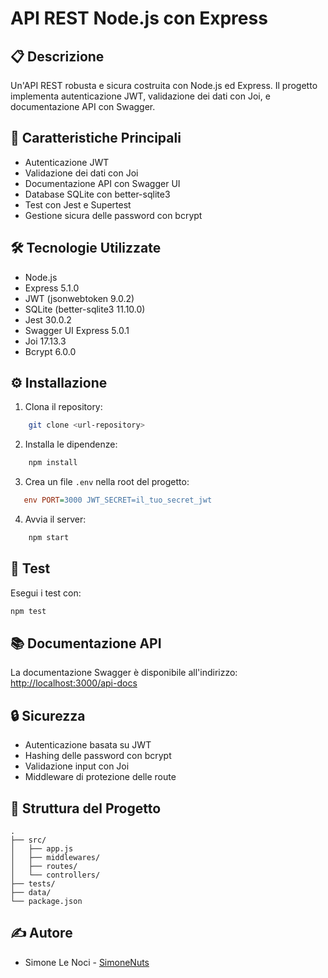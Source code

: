 # API REST Node.js con Express

## 📋 Descrizione
Un'API REST robusta e sicura costruita con Node.js ed Express. Il progetto implementa autenticazione JWT, validazione dei dati con Joi, e documentazione API con Swagger.

## 🚀 Caratteristiche Principali
- Autenticazione JWT
- Validazione dei dati con Joi
- Documentazione API con Swagger UI
- Database SQLite con better-sqlite3
- Test con Jest e Supertest
- Gestione sicura delle password con bcrypt

## 🛠️ Tecnologie Utilizzate
- Node.js
- Express 5.1.0
- JWT (jsonwebtoken 9.0.2)
- SQLite (better-sqlite3 11.10.0)
- Jest 30.0.2
- Swagger UI Express 5.0.1
- Joi 17.13.3
- Bcrypt 6.0.0

## ⚙️ Installazione

1. Clona il repository:
```bash
    git clone <url-repository>
```
2. Installa le dipendenze:
```bash
    npm install
```
3. Crea un file `.env` nella root del progetto:
```ini
   env PORT=3000 JWT_SECRET=il_tuo_secret_jwt
```
4. Avvia il server:
```bash
    npm start
```

## 🧪 Test
Esegui i test con:
```bash
npm test
```

## 📚 Documentazione API
La documentazione Swagger è disponibile all'indirizzo:
[http://localhost:3000/api-docs](http://localhost:3000/api-docs)

## 🔒 Sicurezza
- Autenticazione basata su JWT
- Hashing delle password con bcrypt
- Validazione input con Joi
- Middleware di protezione delle route

## 📁 Struttura del Progetto
```plaintext
.
├── src/
│   ├── app.js
│   ├── middlewares/
│   ├── routes/
│   └── controllers/
├── tests/
├── data/
└── package.json
```

## ✍️ Autore
- Simone Le Noci - [SimoneNuts](https://github.com/SimoneNuts)

